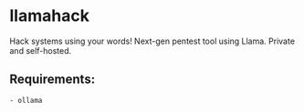 # llamahack
Hack systems using your words! Next-gen pentest tool using Llama. Private and self-hosted.

## Requirements:
	- ollama
